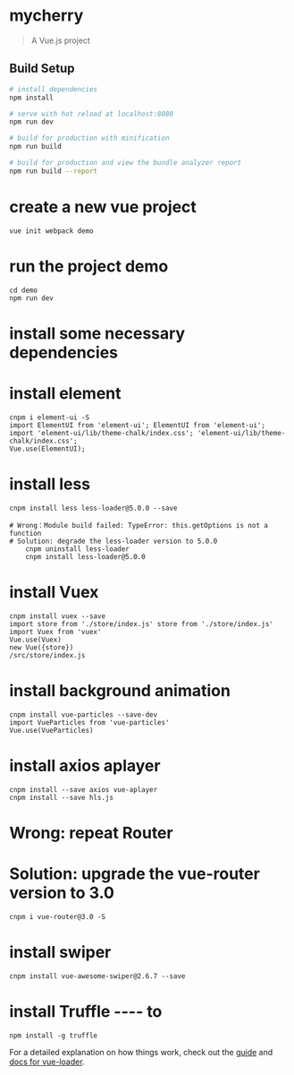 <!--
 * @Description: 
 * @version: 
 * @Author: chenchuhua
 * @Date: 2021-04-22 14:26:50
 * @LastEditors: chenchuhua
 * @LastEditTime: 2021-06-01 16:40:43
-->
# mycherry

> A Vue.js project

## Build Setup

``` bash
# install dependencies
npm install

# serve with hot reload at localhost:8080
npm run dev

# build for production with minification
npm run build

# build for production and view the bundle analyzer report
npm run build --report
```

# create a new vue project
    vue init webpack demo
# run the project demo
    cd demo
    npm run dev
# install some necessary dependencies
    
# install element
    cnpm i element-ui -S
    import ElementUI from 'element-ui'; ElementUI from 'element-ui';
    import 'element-ui/lib/theme-chalk/index.css'; 'element-ui/lib/theme-chalk/index.css';
    Vue.use(ElementUI);

# install less
    cnpm install less less-loader@5.0.0 --save

    # Wrong：Module build failed: TypeError: this.getOptions is not a function
    # Solution: degrade the less-loader version to 5.0.0
        cnpm uninstall less-loader
        cnpm install less-loader@5.0.0

# install Vuex
    cnpm install vuex --save
    import store from './store/index.js' store from './store/index.js'
    import Vuex from 'vuex'
    Vue.use(Vuex)
    new Vue({store})
    /src/store/index.js

# install background animation
    cnpm install vue-particles --save-dev
    import VueParticles from 'vue-particles'
    Vue.use(VueParticles)

# install axios aplayer
    cnpm install --save axios vue-aplayer
    cnpm install --save hls.js

# Wrong: repeat Router
# Solution: upgrade the vue-router version to 3.0
    cnpm i vue-router@3.0 -S

# install swiper
    cnpm install vue-awesome-swiper@2.6.7 --save

# install Truffle ---- to 
    npm install -g truffle






For a detailed explanation on how things work, check out the [guide](http://vuejs-templates.github.io/webpack/) and [docs for vue-loader](http://vuejs.github.io/vue-loader).
